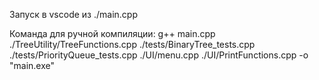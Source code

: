 Запуск в vscode из ./main.cpp

Команда для ручной компиляции: g++ main.cpp ./TreeUtility/TreeFunctions.cpp ./tests/BinaryTree_tests.cpp ./tests/PriorityQueue_tests.cpp ./UI/menu.cpp ./UI/PrintFunctions.cpp -o "main.exe"
